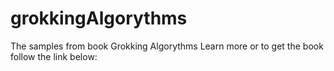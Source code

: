 # grokkingAlgorythms

The samples from book Grokking Algorythms 
Learn more or to get the book follow the link below:
